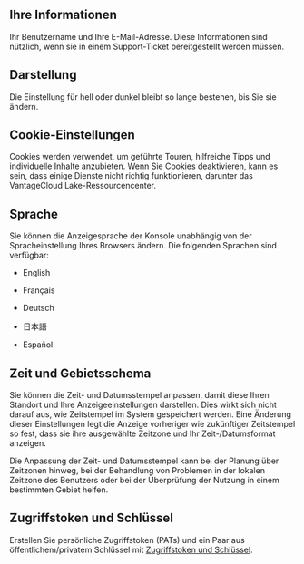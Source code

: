 Ihre Informationen
------------------

Ihr Benutzername und Ihre E-Mail-Adresse. Diese Informationen sind nützlich, wenn sie in einem Support-Ticket bereitgestellt werden müssen.

Darstellung
-----------

Die Einstellung für hell oder dunkel bleibt so lange bestehen, bis Sie sie ändern.

Cookie-Einstellungen
--------------------

Cookies werden verwendet, um geführte Touren, hilfreiche Tipps und individuelle Inhalte anzubieten. Wenn Sie Cookies deaktivieren, kann es sein, dass einige Dienste nicht richtig funktionieren, darunter das VantageCloud Lake-Ressourcencenter.

Sprache
-------

Sie können die Anzeigesprache der Konsole unabhängig von der Spracheinstellung Ihres Browsers ändern. Die folgenden Sprachen sind verfügbar:

-   English

-   Français

-   Deutsch

-   日本語

-   Español

Zeit und Gebietsschema
----------------------

Sie können die Zeit- und Datumsstempel anpassen, damit diese Ihren Standort und Ihre Anzeigeeinstellungen darstellen. Dies wirkt sich nicht darauf aus, wie Zeitstempel im System gespeichert werden. Eine Änderung dieser Einstellungen legt die Anzeige vorheriger wie zukünftiger Zeitstempel so fest, dass sie ihre ausgewählte Zeitzone und Ihr Zeit-/Datumsformat anzeigen.

Die Anpassung der Zeit- und Datumsstempel kann bei der Planung über Zeitzonen hinweg, bei der Behandlung von Problemen in der lokalen Zeitzone des Benutzers oder bei der Überprüfung der Nutzung in einem bestimmten Gebiet helfen.

Zugriffstoken und Schlüssel
---------------------------

Erstellen Sie persönliche Zugriffstoken (PATs) und ein Paar aus öffentlichem/privatem Schlüssel mit [Zugriffstoken und Schlüssel](syi1695940519543.md).
